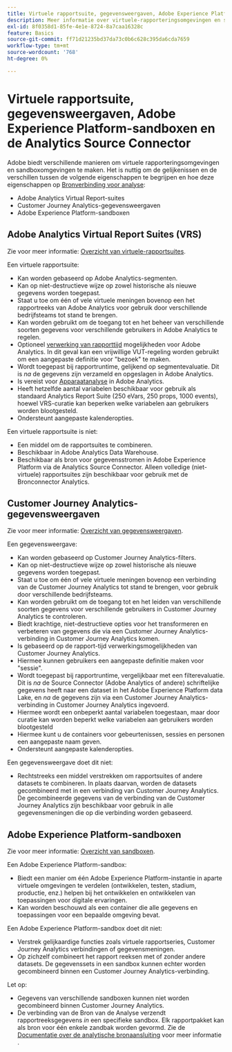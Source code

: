 ```yaml
---
title: Virtuele rapportsuite, gegevensweergaven, Adobe Experience Platform-sandboxen en de Analytics Source Connector
description: Meer informatie over virtuele-rapporteringsomgevingen en sandboxomgevingen.
exl-id: 8f0358d1-85fe-4e1e-8724-8a7caa16328c
feature: Basics
source-git-commit: ff71d21235bd37da73c0b6c628c395da6cda7659
workflow-type: tm+mt
source-wordcount: '768'
ht-degree: 0%

---
```


# Virtuele rapportsuite, gegevensweergaven, Adobe Experience Platform-sandboxen en de Analytics Source Connector

Adobe biedt verschillende manieren om virtuele rapporteringsomgevingen en sandboxomgevingen te maken. Het is nuttig om de gelijkenissen en de verschillen tussen de volgende eigenschappen te begrijpen en hoe deze eigenschappen op [Bronverbinding voor analyse](https://experienceleague.adobe.com/docs/experience-platform/sources/ui-tutorials/create/adobe-applications/analytics.html?lang=en):

* Adobe Analytics Virtual Report-suites
* Customer Journey Analytics-gegevensweergaven
* Adobe Experience Platform-sandboxen

## Adobe Analytics Virtual Report Suites (VRS)

Zie voor meer informatie: [Overzicht van virtuele-rapportsuites](https://experienceleague.adobe.com/docs/analytics/components/virtual-report-suites/vrs-about.html?lang=en).

Een virtuele rapportsuite:

* Kan worden gebaseerd op Adobe Analytics-segmenten.
* Kan op niet-destructieve wijze op zowel historische als nieuwe gegevens worden toegepast.
* Staat u toe om één of vele virtuele meningen bovenop een het rapportreeks van Adobe Analytics voor gebruik door verschillende bedrijfsteams tot stand te brengen.
* Kan worden gebruikt om de toegang tot en het beheer van verschillende soorten gegevens voor verschillende gebruikers in Adobe Analytics te regelen.
* Optioneel [verwerking van rapporttijd](https://experienceleague.adobe.com/docs/analytics/components/virtual-report-suites/vrs-report-time-processing.html?lang=en) mogelijkheden voor Adobe Analytics. In dit geval kan een vrijwillige VUT-regeling worden gebruikt om een aangepaste definitie voor &quot;bezoek&quot; te maken.
* Wordt toegepast bij rapportruntime, gelijkend op segmentevaluatie. Dit is _na_ de gegevens zijn verzameld en opgeslagen in Adobe Analytics.
* Is vereist voor [Apparaatanalyse](https://experienceleague.adobe.com/docs/analytics/components/cda/overview.html?lang=en) in Adobe Analytics.
* Heeft hetzelfde aantal variabelen beschikbaar voor gebruik als standaard Analytics Report Suite (250 eVars, 250 props, 1000 events), hoewel VRS-curatie kan beperken welke variabelen aan gebruikers worden blootgesteld.
* Ondersteunt aangepaste kalenderopties.

Een virtuele rapportsuite is niet:

* Een middel om de rapportsuites te combineren.
* Beschikbaar in Adobe Analytics Data Warehouse.
* Beschikbaar als bron voor gegevensstromen in Adobe Experience Platform via de Analytics Source Connector. Alleen volledige (niet-virtuele) rapportsuites zijn beschikbaar voor gebruik met de Bronconnector Analytics.


## Customer Journey Analytics-gegevensweergaven

Zie voor meer informatie: [Overzicht van gegevensweergaven](https://experienceleague.adobe.com/docs/analytics-platform/using/cja-dataviews/data-views.html?lang=en).

Een gegevensweergave:

* Kan worden gebaseerd op Customer Journey Analytics-filters.
* Kan op niet-destructieve wijze op zowel historische als nieuwe gegevens worden toegepast.
* Staat u toe om één of vele virtuele meningen bovenop een verbinding van de Customer Journey Analytics tot stand te brengen, voor gebruik door verschillende bedrijfsteams.
* Kan worden gebruikt om de toegang tot en het leiden van verschillende soorten gegevens voor verschillende gebruikers in Customer Journey Analytics te controleren.
* Biedt krachtige, niet-destructieve opties voor het transformeren en verbeteren van gegevens die via een Customer Journey Analytics-verbinding in Customer Journey Analytics komen.
* Is gebaseerd op de rapport-tijd verwerkingsmogelijkheden van Customer Journey Analytics.
* Hiermee kunnen gebruikers een aangepaste definitie maken voor &quot;sessie&quot;.
* Wordt toegepast bij rapportruntime, vergelijkbaar met een filterevaluatie. Dit is _na_ de Source Connector (Adobe Analytics of andere) schriftelijke gegevens heeft naar een dataset in het Adobe Experience Platform data Lake, en _na_ de gegevens zijn via een Customer Journey Analytics-verbinding in Customer Journey Analytics ingevoerd.
* Hiermee wordt een onbeperkt aantal variabelen toegestaan, maar door curatie kan worden beperkt welke variabelen aan gebruikers worden blootgesteld
* Hiermee kunt u de containers voor gebeurtenissen, sessies en personen een aangepaste naam geven.
* Ondersteunt aangepaste kalenderopties.

Een gegevensweergave doet dit niet:

* Rechtstreeks een middel verstrekken om rapportsuites of andere datasets te combineren. In plaats daarvan, worden de datasets gecombineerd met in een verbinding van Customer Journey Analytics. De gecombineerde gegevens van de verbinding van de Customer Journey Analytics zijn beschikbaar voor gebruik in alle gegevensmeningen die op die verbinding worden gebaseerd.

## Adobe Experience Platform-sandboxen

Zie voor meer informatie: [Overzicht van sandboxen](https://experienceleague.adobe.com/docs/experience-platform/sandbox/home.html?lang=en).

Een Adobe Experience Platform-sandbox:

* Biedt een manier om één Adobe Experience Platform-instantie in aparte virtuele omgevingen te verdelen (ontwikkelen, testen, stadium, productie, enz.) helpen bij het ontwikkelen en ontwikkelen van toepassingen voor digitale ervaringen.
* Kan worden beschouwd als een container die alle gegevens en toepassingen voor een bepaalde omgeving bevat.

Een Adobe Experience Platform-sandbox doet dit niet:

* Verstrek gelijkaardige functies zoals virtuele rapportseries, Customer Journey Analytics verbindingen of gegevensmeningen.
* Op zichzelf combineert het rapport reeksen met of zonder andere datasets. De gegevenssets in een sandbox kunnen echter worden gecombineerd binnen een Customer Journey Analytics-verbinding.

Let op:

* Gegevens van verschillende sandboxen kunnen niet worden gecombineerd binnen Customer Journey Analytics.
* De verbinding van de Bron van de Analyse verzendt rapportreeksgegevens _in_ een specifieke sandbox. Elk rapportpakket kan als bron voor één enkele zandbak worden gevormd. Zie de [Documentatie over de analytische bronaansluiting](https://experienceleague.adobe.com/docs/experience-platform/sources/ui-tutorials/create/adobe-applications/analytics.html?lang=en) voor meer informatie .
